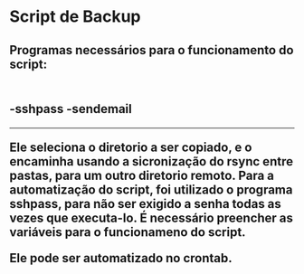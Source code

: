 <h1>Script de Backup</h1>

<h2>Programas necessários para o funcionamento do script: <h2><br>
-sshpass
-sendemail
<hr>
<p>Ele seleciona o diretorio a ser copiado, e o encaminha usando a sicronização do rsync entre pastas, para um outro diretorio remoto.<b>
Para a automatização do script, foi utilizado o programa sshpass, para não ser exigido a senha todas as vezes que executa-lo.<b> 
É necessário preencher as variáveis para o funcionameno do script.</p><b>
<p>Ele pode ser automatizado no crontab.</p>
